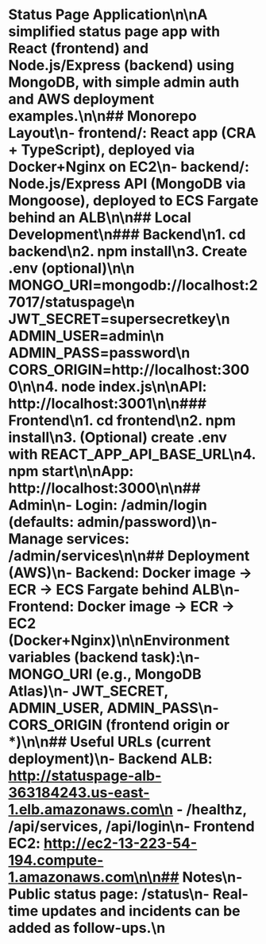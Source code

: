 # Status Page Application\n\nA simplified status page app with React (frontend) and Node.js/Express (backend) using MongoDB, with simple admin auth and AWS deployment examples.\n\n## Monorepo Layout\n- frontend/: React app (CRA + TypeScript), deployed via Docker+Nginx on EC2\n- backend/: Node.js/Express API (MongoDB via Mongoose), deployed to ECS Fargate behind an ALB\n\n## Local Development\n### Backend\n1. cd backend\n2. npm install\n3. Create .env (optional)\n\n   MONGO_URI=mongodb://localhost:27017/statuspage\n   JWT_SECRET=supersecretkey\n   ADMIN_USER=admin\n   ADMIN_PASS=password\n   CORS_ORIGIN=http://localhost:3000\n\n4. node index.js\n\nAPI: http://localhost:3001\n\n### Frontend\n1. cd frontend\n2. npm install\n3. (Optional) create .env with REACT_APP_API_BASE_URL\n4. npm start\n\nApp: http://localhost:3000\n\n## Admin\n- Login: /admin/login (defaults: admin/password)\n- Manage services: /admin/services\n\n## Deployment (AWS)\n- Backend: Docker image -> ECR -> ECS Fargate behind ALB\n- Frontend: Docker image -> ECR -> EC2 (Docker+Nginx)\n\nEnvironment variables (backend task):\n- MONGO_URI (e.g., MongoDB Atlas)\n- JWT_SECRET, ADMIN_USER, ADMIN_PASS\n- CORS_ORIGIN (frontend origin or *)\n\n## Useful URLs (current deployment)\n- Backend ALB: http://statuspage-alb-363184243.us-east-1.elb.amazonaws.com\n  - /healthz, /api/services, /api/login\n- Frontend EC2: http://ec2-13-223-54-194.compute-1.amazonaws.com\n\n## Notes\n- Public status page: /status\n- Real-time updates and incidents can be added as follow-ups.\n